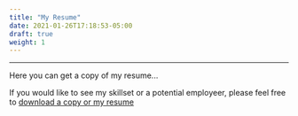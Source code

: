 ```yaml
---
title: "My Resume"
date: 2021-01-26T17:18:53-05:00
draft: true
weight: 1
---
```


---

Here you can get a copy of my resume...

<!--more-->

If you would like to see my skillset or a potential employeer, please feel free to [download a copy or my resume](/files/Brandon_McBride_Resume.pdf)


